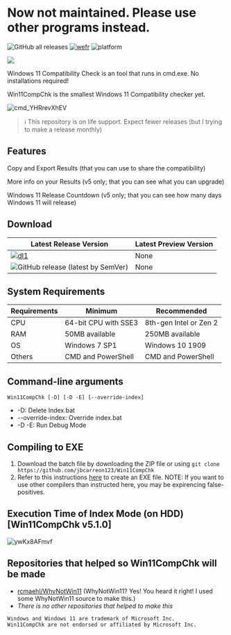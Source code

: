 # Now not maintained. Please use other programs instead.

![GitHub all releases](https://img.shields.io/github/downloads/jbcarreon123/Win11CompChk/total) [![wefr](https://img.shields.io/badge/ElevenForum-Resource-informational)](https://www.elevenforum.com/resources/windows-11-compatibility-check.4/) ![platform](https://img.shields.io/badge/platform-win11--64%20%7C%20win10--32--64%20%7C%20win81--32--64%20%7C%20win8--32--64%20%7C%20win7--32--64%20%7C%20winserver--32--64-lightgrey)

![](https://i.imgur.com/ml4qpub.png)

Windows 11 Compatibility Check is an tool that runs in cmd.exe. No installations required!

Win11CompChk is the smallest Windows 11 Compatibility checker yet.

![cmd_YHRrevXhEV](https://user-images.githubusercontent.com/86447165/150712126-75595721-494b-43a1-b457-8866882c2cdd.png)

> ℹ This repository is on life support. Expect fewer releases (but I trying to make a release monthly)

## Features
Copy and Export Results (that you can use to share the compatibility)

More info on your Results (v5 only; that you can see what you can upgrade)

Windows 11 Release Countdown (v5 only; that you can see how many days Windows 11 will release)

## Download

Latest Release Version | Latest Preview Version
------------ | -------------
[![dl1](https://img.shields.io/badge/Download-v5.4.0-brightgreen)](https://github.com/jbcarreon123/Win11CompChk/releases/v5.4.0/) | None
![GitHub release (latest by SemVer)](https://img.shields.io/github/downloads/jbcarreon123/Win11CompChk/latest/total) | None

## System Requirements
Requirements | Minimum | Recommended
---------- | ---------- | ----------
CPU | 64-bit CPU with SSE3 | 8th-gen Intel or Zen 2
RAM | 50MB available | 250MB available
OS | Windows 7 SP1 | Windows 10 1909
Others | CMD and PowerShell | CMD and PowerShell

## Command-line arguments
```Win11CompChk [-D] [-D -E] [--override-index]```
- -D: Delete Index.bat
- --override-index: Override index.bat
- -D -E: Run Debug Mode

## Compiling to EXE
1. Download the batch file by downloading the ZIP file or using ```git clone https://github.com/jbcarreon123/Win11CompChk```
2. Refer to this instructions [here](https://www.windowsq.com/t/use-iexpress-to-create-exe-file-from-batch-file.1575/) to create an EXE file.
NOTE: If you want to use other compilers than instructed here, you may be expirencing false-positives.

## Execution Time of Index Mode (on HDD) [Win11CompChk v5.1.0]
![ywKx8AFmvf](https://user-images.githubusercontent.com/86447165/132702265-423e1263-8859-4c7e-8bc1-47ae7241dce2.gif)

## Repositories that helped so Win11CompChk will be made
- [rcmaehl/WhyNotWin11](https://github.com/rcmaehl/WhyNotWin11/) (WhyNotWin11? Yes! You heard it right! I used some WhyNotWin11 source to make this.)
- *There is no other repositories that helped to make this*

```
Windows and Windows 11 are trademark of Microsoft Inc.
Win11CompChk are not endorsed or affiliated by Microsoft Inc.
```

